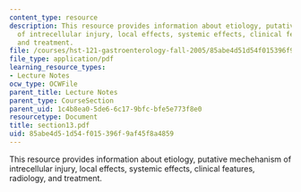 ```yaml
---
content_type: resource
description: This resource provides information about etiology, putative mechehanism
  of intrecellular injury, local effects, systemic effects, clinical features, radiology,
  and treatment.
file: /courses/hst-121-gastroenterology-fall-2005/85abe4d51d54f015396f9af45f8a4859_section13.pdf
file_type: application/pdf
learning_resource_types:
- Lecture Notes
ocw_type: OCWFile
parent_title: Lecture Notes
parent_type: CourseSection
parent_uid: 1c4b8ea0-5de6-6c17-9bfc-bfe5e773f8e0
resourcetype: Document
title: section13.pdf
uid: 85abe4d5-1d54-f015-396f-9af45f8a4859
---
```

This resource provides information about etiology, putative mechehanism of intrecellular injury, local effects, systemic effects, clinical features, radiology, and treatment.

